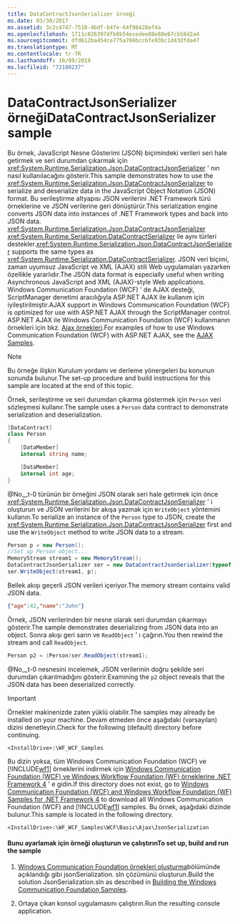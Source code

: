 ```yaml
---
title: DataContractJsonSerializer örneği
ms.date: 03/30/2017
ms.assetid: 3c2c4747-7510-4bdf-b4fe-64f98428ef4a
ms.openlocfilehash: 1711c826397dfb8b54ecedee08e88e67cb58d2a4
ms.sourcegitcommit: dfd612ba454ce775a766bcc6fe93bc1d43dfda47
ms.translationtype: MT
ms.contentlocale: tr-TR
ms.lasthandoff: 10/09/2019
ms.locfileid: "72180237"
---
```

# <a name="datacontractjsonserializer-sample"></a><span data-ttu-id="e3906-102">DataContractJsonSerializer örneği</span><span class="sxs-lookup"><span data-stu-id="e3906-102">DataContractJsonSerializer sample</span></span>
<span data-ttu-id="e3906-103">Bu örnek, JavaScript Nesne Gösterimi (JSON) biçimindeki verileri seri hale getirmek ve seri durumdan çıkarmak için <xref:System.Runtime.Serialization.Json.DataContractJsonSerializer> ' nın nasıl kullanılacağını gösterir.</span><span class="sxs-lookup"><span data-stu-id="e3906-103">This sample demonstrates how to use the <xref:System.Runtime.Serialization.Json.DataContractJsonSerializer> to serialize and deserialize data in the JavaScript Object Notation (JSON) format.</span></span> <span data-ttu-id="e3906-104">Bu serileştirme altyapısı JSON verilerini .NET Framework türü örneklerine ve JSON verilerine geri dönüştürür.</span><span class="sxs-lookup"><span data-stu-id="e3906-104">This serialization engine converts JSON data into instances of .NET Framework types and back into JSON data.</span></span> <span data-ttu-id="e3906-105"><xref:System.Runtime.Serialization.Json.DataContractJsonSerializer> <xref:System.Runtime.Serialization.DataContractSerializer> ile aynı türleri destekler.</span><span class="sxs-lookup"><span data-stu-id="e3906-105"><xref:System.Runtime.Serialization.Json.DataContractJsonSerializer> supports the same types as <xref:System.Runtime.Serialization.DataContractSerializer>.</span></span> <span data-ttu-id="e3906-106">JSON veri biçimi, zaman uyumsuz JavaScript ve XML (AJAX) stili Web uygulamaları yazarken özellikle yararlıdır.</span><span class="sxs-lookup"><span data-stu-id="e3906-106">The JSON data format is especially useful when writing Asynchronous JavaScript and XML (AJAX)-style Web applications.</span></span> <span data-ttu-id="e3906-107">Windows Communication Foundation (WCF) ' de AJAX desteği, ScriptManager denetimi aracılığıyla ASP.NET AJAX ile kullanım için iyileştirilmiştir.</span><span class="sxs-lookup"><span data-stu-id="e3906-107">AJAX support in Windows Communication Foundation (WCF) is optimized for use with ASP.NET AJAX through the ScriptManager control.</span></span> <span data-ttu-id="e3906-108">ASP.NET AJAX ile Windows Communication Foundation (WCF) kullanmanın örnekleri için bkz. [Ajax örnekleri](ajax.md).</span><span class="sxs-lookup"><span data-stu-id="e3906-108">For examples of how to use Windows Communication Foundation (WCF) with ASP.NET AJAX, see the [AJAX Samples](ajax.md).</span></span>  
  
> [!NOTE]
> <span data-ttu-id="e3906-109">Bu örneğe ilişkin Kurulum yordamı ve derleme yönergeleri bu konunun sonunda bulunur.</span><span class="sxs-lookup"><span data-stu-id="e3906-109">The set-up procedure and build instructions for this sample are located at the end of this topic.</span></span>  
  
 <span data-ttu-id="e3906-110">Örnek, serileştirme ve seri durumdan çıkarma göstermek için `Person` veri sözleşmesi kullanır.</span><span class="sxs-lookup"><span data-stu-id="e3906-110">The sample uses a `Person` data contract to demonstrate serialization and deserialization.</span></span>  

```csharp
[DataContract]
class Person
{
    [DataMember]
    internal string name;

    [DataMember]
    internal int age;
}
```

 <span data-ttu-id="e3906-111">@No__t-0 türünün bir örneğini JSON olarak seri hale getirmek için önce <xref:System.Runtime.Serialization.Json.DataContractJsonSerializer> ' i oluşturun ve JSON verilerini bir akışa yazmak için `WriteObject` yöntemini kullanın.</span><span class="sxs-lookup"><span data-stu-id="e3906-111">To serialize an instance of the `Person` type to JSON, create the <xref:System.Runtime.Serialization.Json.DataContractJsonSerializer> first and use the `WriteObject` method to write JSON data to a stream.</span></span>  

```csharp
Person p = new Person();
//Set up Person object...
MemoryStream stream1 = new MemoryStream();
DataContractJsonSerializer ser = new DataContractJsonSerializer(typeof(Person));
ser.WriteObject(stream1, p);
```

 <span data-ttu-id="e3906-112">Bellek akışı geçerli JSON verileri içeriyor.</span><span class="sxs-lookup"><span data-stu-id="e3906-112">The memory stream contains valid JSON data.</span></span>
  
```json  
{"age":42,"name":"John"}  
```  
  
 <span data-ttu-id="e3906-113">Örnek, JSON verilerinden bir nesne olarak seri durumdan çıkarmayı gösterir.</span><span class="sxs-lookup"><span data-stu-id="e3906-113">The sample demonstrates deserializing from JSON data into an object.</span></span> <span data-ttu-id="e3906-114">Sonra akışı geri sarın ve `ReadObject` ' ı çağırın.</span><span class="sxs-lookup"><span data-stu-id="e3906-114">You then rewind the stream and call `ReadObject`.</span></span>  

```csharp
Person p2 = (Person)ser.ReadObject(stream1);
```

 <span data-ttu-id="e3906-115">@No__t-0 nesnesini incelemek, JSON verilerinin doğru şekilde seri durumdan çıkarılmadığını gösterir.</span><span class="sxs-lookup"><span data-stu-id="e3906-115">Examining the `p2` object reveals that the JSON data has been deserialized correctly.</span></span>  
  
> [!IMPORTANT]
> <span data-ttu-id="e3906-116">Örnekler makinenizde zaten yüklü olabilir.</span><span class="sxs-lookup"><span data-stu-id="e3906-116">The samples may already be installed on your machine.</span></span> <span data-ttu-id="e3906-117">Devam etmeden önce aşağıdaki (varsayılan) dizini denetleyin.</span><span class="sxs-lookup"><span data-stu-id="e3906-117">Check for the following (default) directory before continuing.</span></span>  
>   
> `<InstallDrive>:\WF_WCF_Samples`  
>   
> <span data-ttu-id="e3906-118">Bu dizin yoksa, tüm Windows Communication Foundation (WCF) ve [!INCLUDE[wf1](../../../../includes/wf1-md.md)] örneklerini indirmek için [Windows Communication Foundation (WCF) ve Windows Workflow Foundation (WF) örneklerine .NET Framework 4](https://go.microsoft.com/fwlink/?LinkId=150780) ' e gidin.</span><span class="sxs-lookup"><span data-stu-id="e3906-118">If this directory does not exist, go to [Windows Communication Foundation (WCF) and Windows Workflow Foundation (WF) Samples for .NET Framework 4](https://go.microsoft.com/fwlink/?LinkId=150780) to download all Windows Communication Foundation (WCF) and [!INCLUDE[wf1](../../../../includes/wf1-md.md)] samples.</span></span> <span data-ttu-id="e3906-119">Bu örnek, aşağıdaki dizinde bulunur.</span><span class="sxs-lookup"><span data-stu-id="e3906-119">This sample is located in the following directory.</span></span>  
>   
> `<InstallDrive>:\WF_WCF_Samples\WCF\Basic\Ajax\JsonSerialization`  
  
#### <a name="to-set-up-build-and-run-the-sample"></a><span data-ttu-id="e3906-120">Bunu ayarlamak için örneği oluşturun ve çalıştırın</span><span class="sxs-lookup"><span data-stu-id="e3906-120">To set up, build and run the sample</span></span>  
  
1. <span data-ttu-id="e3906-121">[Windows Communication Foundation örnekleri oluşturma](../../../../docs/framework/wcf/samples/building-the-samples.md)bölümünde açıklandığı gibi jsonSerialization. sln çözümünü oluşturun.</span><span class="sxs-lookup"><span data-stu-id="e3906-121">Build the solution JsonSerialization.sln as described in [Building the Windows Communication Foundation Samples](../../../../docs/framework/wcf/samples/building-the-samples.md).</span></span>  
  
2. <span data-ttu-id="e3906-122">Ortaya çıkan konsol uygulamasını çalıştırın.</span><span class="sxs-lookup"><span data-stu-id="e3906-122">Run the resulting console application.</span></span>  
